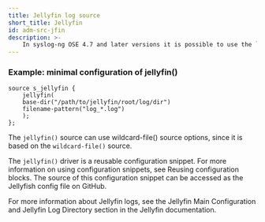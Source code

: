 ```yaml
---
title: Jellyfin log source
short_title: Jellyfin
id: adm-src-jfin
description: >-
    In syslog-ng OSE 4.7 and later versions it is possible to use the `jellyfin()` source to read Jellyfin logs from its log file output.
---
```


### Example: minimal configuration of jellyfin()

```config
source s_jellyfin {
    jellyfin(
    base-dir("/path/to/jellyfin/root/log/dir")
    filename-pattern("log_*.log")
    );
};
```

The `jellyfin()` source can use wildcard-file() source options, since it is based on the `wildcard-file()` source.

The `jellyfin()` driver is a reusable configuration snippet. For more information on using configuration snippets, see Reusing configuration blocks. The source of this configuration snippet can be accessed as the Jellyfish config file on GitHub.

For more information about Jellyfin logs, see the Jellyfin Main Configuration and Jellyfin Log Directory section in the Jellyfin documentation.
